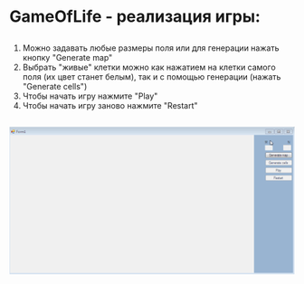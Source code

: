 # GameOfLife - реализация игры:
<h2> </h2>
   <ol>
   <li>Можно задавать любые размеры поля или для генерации нажать кнопку "Generate map"</li>
   <li>Выбрать "живые" клетки можно как нажатием на клетки самого поля (их цвет станет белым), так и с помощью генерации (нажать "Generate cells")  </li>
   <li>Чтобы начать игру нажмите "Play"</li>
   <li>Чтобы начать игру заново нажмите "Restart"</li>
   </ol>

<p><h2>
   <img src="https://github.com/AAAvagyan/GameOfLife/blob/main/GameOfLife/game_of_life.gif" />
</h>
